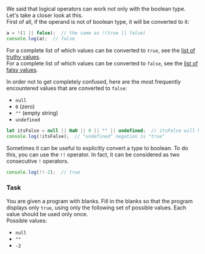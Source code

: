 We said that logical operators can work not only with the boolean type. Let's take a closer look at this.  
First of all, if the operand is not of boolean type, it will be converted to it:
```javascript
a = !(1 || false);  // the same as !(true || false)
console.log(a);  // false
```

For a complete list of which values can be converted to `true`, see the [list of truthy values](https://developer.mozilla.org/en-US/docs/Glossary/Truthy).  
For a complete list of which values can be converted to `false`, see the [list of falsy values](https://developer.mozilla.org/en-US/docs/Glossary/Falsy).

In order not to get completely confused, here are the most frequently encountered values that are converted to `false`:
- `null`
- `0` (zero)
- `""` (empty string)
- `undefined`

```javascript
let itsFalse = null || NaN || 0 || "" || undefined;  // itsFalse will have "undefined" value
console.log(!itsFalse);  // "undefined" negation is "true"
```

Sometimes it can be useful to explicitly convert a type to boolean. To do this, you can use the `!!` operator. In fact, it can be considered as two consecutive `!` operators.

```javascript
console.log(!!-2);  // true
```

### Task
You are given a program with blanks. Fill in the blanks so that the program displays only `true`, using only the following set of possible values. 
Each value should be used only once.  
Possible values:
- `null`
- `""`
- `-2`
